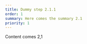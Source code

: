 ```yaml
---
title: Dummy step 2.1.1
order: 1
summary: Here comes the summary 2.1
priority: 1
---
```

Content comes 2,1